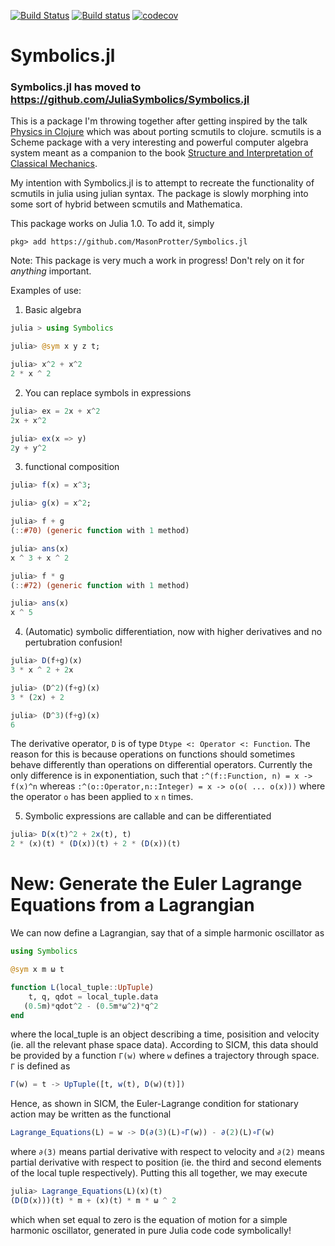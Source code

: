 [![Build Status](https://travis-ci.com/MasonProtter/Symbolics.jl.svg?branch=master)](https://travis-ci.com/MasonProtter/Symbolics.jl) [![Build status](https://ci.appveyor.com/api/projects/status/dmthyx5hr6udact2/branch/master?svg=true)](https://ci.appveyor.com/project/MasonProtter/symbolics-jl/branch/master) [![codecov](https://codecov.io/gh/MasonProtter/Symbolics.jl/branch/master/graph/badge.svg)](https://codecov.io/gh/MasonProtter/Symbolics.jl)
# Symbolics.jl

### Symbolics.jl has moved to https://github.com/JuliaSymbolics/Symbolics.jl

This is a package I'm throwing together after getting inspired by the talk [Physics in Clojure](https://www.youtube.com/watch?v=7PoajCqNKpg) which was about porting scmutils to clojure. scmutils is a Scheme package with a very interesting and powerful computer algebra system meant as a companion to the book [Structure and Interpretation of Classical Mechanics](https://mitpress.mit.edu/books/structure-and-interpretation-classical-mechanics-second-edition).

My intention with Symbolics.jl is to attempt to recreate the functionality of scmutils in julia using julian syntax. The package is slowly morphing into some sort of hybrid between scmutils and Mathematica.

This package works on Julia 1.0. To add it, simply
```
pkg> add https://github.com/MasonProtter/Symbolics.jl
```

Note: This package is very much a work in progress! Don't rely on it for *anything* important. 

Examples of use:
1) Basic algebra
```julia
julia > using Symbolics

julia> @sym x y z t;

julia> x^2 + x^2
2 * x ^ 2
```

2) You can replace symbols in expressions
```julia
julia> ex = 2x + x^2
2x + x^2

julia> ex(x => y)
2y + y^2
```

3) functional composition
```julia
julia> f(x) = x^3;

julia> g(x) = x^2;

julia> f + g
(::#70) (generic function with 1 method)

julia> ans(x)
x ^ 3 + x ^ 2

julia> f * g
(::#72) (generic function with 1 method)

julia> ans(x)
x ^ 5
```

4) (Automatic) symbolic differentiation, now with higher derivatives and no pertubration confusion!
```julia
julia> D(f+g)(x)
3 * x ^ 2 + 2x

julia> (D^2)(f+g)(x)
3 * (2x) + 2

julia> (D^3)(f+g)(x)
6
```

The derivative operator, `D` is of type `Dtype <: Operator <: Function`. The reason for this is because operations on functions should sometimes behave differently than operations on differential operators. Currently the only difference is in exponentiation, such that `:^(f::Function, n) = x -> f(x)^n` whereas `:^(o::Operator,n::Integer) = x -> o(o( ... o(x)))` where the operator `o` has been applied to `x` `n` times.

5) Symbolic expressions are callable and can be differentiated
```julia
julia> D(x(t)^2 + 2x(t), t)
2 * (x)(t) * (D(x))(t) + 2 * (D(x))(t)
```

# New: Generate the Euler Lagrange Equations from a Lagrangian
We can now define a Lagrangian, say that of a simple harmonic oscillator as 
```julia
using Symbolics

@sym x m ω t

function L(local_tuple::UpTuple)
    t, q, qdot = local_tuple.data
   (0.5m)*qdot^2 - (0.5m*ω^2)*q^2
end
```
where the local_tuple is an object describing a time, posisition and velocity (ie. all the relevant phase space data). According to SICM, this data should be provided by a function `Γ(w)` where `w` defines a trajectory through space. `Γ` is defined as
```julia
Γ(w) = t -> UpTuple([t, w(t), D(w)(t)])
```
Hence, as shown in SICM, the Euler-Lagrange condition for stationary action may be written as the functional
```julia
Lagrange_Equations(L) = w -> D(∂(3)(L)∘Γ(w)) - ∂(2)(L)∘Γ(w)
```
where `∂(3)` means partial derivative with respect to velocity and `∂(2)` means partial derivative with respect to position (ie. the third and second elements of the local tuple respectively). Putting this all together, we may execute
```julia
julia> Lagrange_Equations(L)(x)(t)
(D(D(x)))(t) * m + (x)(t) * m * ω ^ 2
```
which when set equal to zero is the equation of motion for a simple harmonic oscillator, generated in pure Julia code code symbolically!







